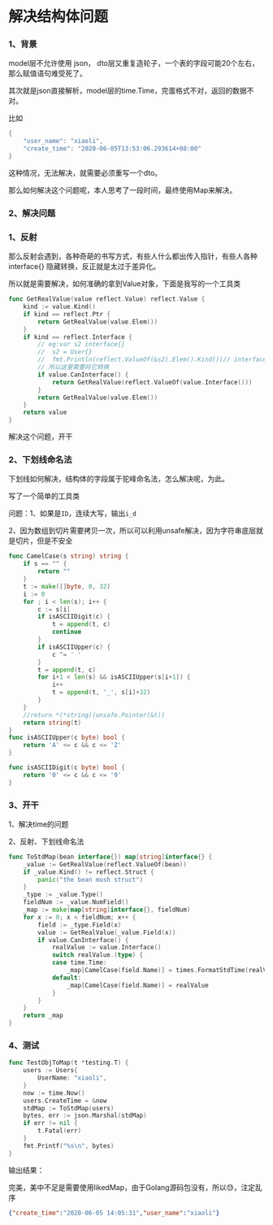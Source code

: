 # 解决结构体问题

### 1、背景

model层不允许使用 json， dto层又重复造轮子，一个表的字段可能20个左右，那么赋值语句难受死了。

其次就是json直接解析，model层的time.Time，完蛋格式不对，返回的数据不对。

比如

```go
{
    "user_name": "xiaoli",
    "create_time": "2020-06-05T13:53:06.293614+08:00"
}
```

这种情况，无法解决，就需要必须重写一个dto。

那么如何解决这个问题呢，本人思考了一段时间，最终使用Map来解决。



### 2、解决问题

### 1、反射

那么反射会遇到，各种奇葩的书写方式，有些人什么都出传入指针，有些人各种interface{} 隐藏转换，反正就是太过于差异化。

所以就是需要解决，如何准确的拿到Value对象，下面是我写的一个工具类

```go
func GetRealValue(value reflect.Value) reflect.Value {
	kind := value.Kind()
	if kind == reflect.Ptr {
		return GetRealValue(value.Elem())
	}
	if kind == reflect.Interface {
		// eg:var s2 interface{}
		//	s2 = User{}
		//	fmt.Println(reflect.ValueOf(&s2).Elem().Kind())// interface
		// 所以这里需要将它转换
		if value.CanInterface() {
			return GetRealValue(reflect.ValueOf(value.Interface()))
		}
		return GetRealValue(value.Elem())
	}
	return value
}
```

解决这个问题，开干

### 2、下划线命名法

下划线如何解决，结构体的字段属于驼峰命名法，怎么解决呢，为此。

写了一个简单的工具类

问题：1、如果是`ID`，连续大写，输出`i_d`

2、因为数组到切片需要拷贝一次，所以可以利用unsafe解决，因为字符串底层就是切片，但是不安全

```go
func CamelCase(s string) string {
	if s == "" {
		return ""
	}
	t := make([]byte, 0, 32)
	i := 0
	for ; i < len(s); i++ {
		c := s[i]
		if isASCIIDigit(c) {
			t = append(t, c)
			continue
		}
		if isASCIIUpper(c) {
			c ^= ' '
		}
		t = append(t, c)
		for i+1 < len(s) && isASCIIUpper(s[i+1]) {
			i++
			t = append(t, '_', s[i]+32)
		}
	}
	//return *(*string)(unsafe.Pointer(&t))
	return string(t)
}
func isASCIIUpper(c byte) bool {
	return 'A' <= c && c <= 'Z'
}

func isASCIIDigit(c byte) bool {
	return '0' <= c && c <= '9'
}
```



### 3、开干

1、解决time的问题

2、反射、下划线命名法

```go
func ToStdMap(bean interface{}) map[string]interface{} {
	_value := GetRealValue(reflect.ValueOf(bean))
	if _value.Kind() != reflect.Struct {
		panic("the bean mush struct")
	}
	_type := _value.Type()
	fieldNum := _value.NumField()
	_map := make(map[string]interface{}, fieldNum)
	for x := 0; x < fieldNum; x++ {
		field := _type.Field(x)
		value := GetRealValue(_value.Field(x))
		if value.CanInterface() {
			realValue := value.Interface()
			switch realValue.(type) {
			case time.Time:
				_map[CamelCase(field.Name)] = times.FormatStdTime(realValue.(time.Time))
			default:
				_map[CamelCase(field.Name)] = realValue
			}
		}
	}
	return _map
}
```





### 4、测试

```go
func TestObjToMap(t *testing.T) {
	users := Users{
		UserName: "xiaoli",
	}
	now := time.Now()
	users.CreateTime = &now
	stdMap := ToStdMap(users)
	bytes, err := json.Marshal(stdMap)
	if err != nil {
		t.Fatal(err)
	}
	fmt.Printf("%s\n", bytes)
}
```



输出结果：

完美，美中不足是需要使用likedMap，由于Golang源码包没有，所以😓，注定乱序

```json
{"create_time":"2020-06-05 14:05:31","user_name":"xiaoli"}
```

